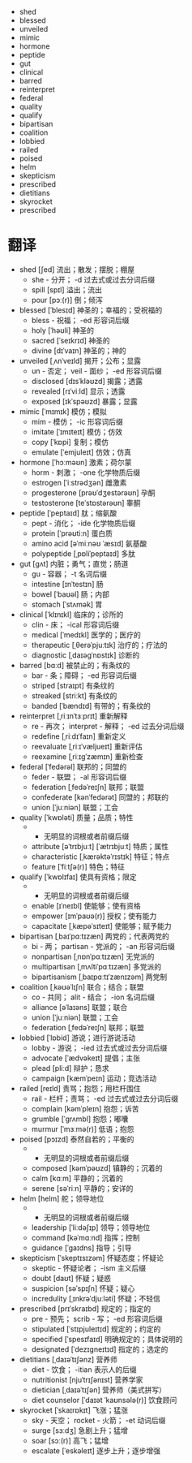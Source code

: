 
- shed
- blessed
- unveiled
- mimic
- hormone
- peptide
- gut
- clinical
- barred
- reinterpret
- federal
- quality
- qualify
- bipartisan
- coalition
- lobbied
- railed
- poised
- helm
- skepticism
- prescribed
- dietitians
- skyrocket
- prescribed


# 翻译

- shed [ʃed] 流出；散发；摆脱；棚屋
    - she - 分开； -d 过去式或过去分词后缀
    - spill [spɪl] 溢出；流出
    - pour [pɔː(r)] 倒；倾泻
- blessed [ˈblesɪd] 神圣的；幸福的；受祝福的
    - bless - 祝福； -ed 形容词后缀
    - holy [ˈhəʊli] 神圣的
    - sacred [ˈseɪkrɪd] 神圣的
    - divine [dɪˈvaɪn] 神圣的；神的
- unveiled [ˌʌnˈveɪld] 揭开；公布；显露
    - un - 否定； veil - 面纱； -ed 形容词后缀
    - disclosed [dɪsˈkləʊzd] 揭露；透露
    - revealed [rɪˈviːld] 显示；透露
    - exposed [ɪkˈspəʊzd] 暴露；显露
- mimic [ˈmɪmɪk] 模仿；模拟
    - mim - 模仿； -ic 形容词后缀
    - imitate [ˈɪmɪteɪt] 模仿；仿效
    - copy [ˈkɒpi] 复制；模仿
    - emulate [ˈemjuleɪt] 仿效；仿真
- hormone [ˈhɔːməʊn] 激素；荷尔蒙
    - horm - 刺激； -one 化学物质后缀
    - estrogen [ˈiːstrədʒən] 雌激素
    - progesterone [prəʊˈdʒestərəʊn] 孕酮
    - testosterone [teˈstɒstərəʊn] 睾酮
- peptide [ˈpeptaɪd] 肽；缩氨酸
    - pept - 消化； -ide 化学物质后缀
    - protein [ˈprəʊtiːn] 蛋白质
    - amino acid [əˈmiːnəʊ ˈæsɪd] 氨基酸
    - polypeptide [ˌpɒliˈpeptaɪd] 多肽
- gut [ɡʌt] 内脏；勇气；直觉；肠道
    - gu - 容器； -t 名词后缀
    - intestine [ɪnˈtestɪn] 肠
    - bowel [ˈbaʊəl] 肠；内部
    - stomach [ˈstʌmək] 胃
- clinical [ˈklɪnɪkl] 临床的；诊所的
    - clin - 床； -ical 形容词后缀
    - medical [ˈmedɪkl] 医学的；医疗的
    - therapeutic [ˌθerəˈpjuːtɪk] 治疗的；疗法的
    - diagnostic [ˌdaɪəɡˈnɒstɪk] 诊断的
- barred [bɑːd] 被禁止的；有条纹的
    - bar - 条；障碍； -ed 形容词后缀
    - striped [straɪpt] 有条纹的
    - streaked [striːkt] 有条纹的
    - banded [ˈbændɪd] 有带的；有条纹的
- reinterpret [ˌriːɪnˈtɜːprɪt] 重新解释
    - re - 再次； interpret - 解释； -ed 过去分词后缀
    - redefine [ˌriːdɪˈfaɪn] 重新定义
    - reevaluate [ˌriːɪˈvæljueɪt] 重新评估
    - reexamine [ˌriːɪɡˈzæmɪn] 重新检查
- federal [ˈfedərəl] 联邦的；同盟的
    - feder - 联盟； -al 形容词后缀
    - federation [ˌfedəˈreɪʃn] 联邦；联盟
    - confederate [kənˈfedərət] 同盟的；邦联的
    - union [ˈjuːniən] 联盟；工会
- quality [ˈkwɒləti] 质量；品质；特性
    - - 无明显的词根或者前缀后缀
    - attribute [əˈtrɪbjuːt] [ˈætrɪbjuːt] 特质；属性
    - characteristic [ˌkærəktəˈrɪstɪk] 特征；特点
    - feature [ˈfiːtʃə(r)] 特色；特征
- qualify [ˈkwɒlɪfaɪ] 使具有资格；限定
    - - 无明显的词根或者前缀后缀
    - enable [ɪˈneɪbl] 使能够；使有资格
    - empower [ɪmˈpaʊə(r)] 授权；使有能力
    - capacitate [ˌkæpəˈsɪteɪt] 使能够；赋予能力
- bipartisan [ˌbaɪˈpɑːtɪzæn] 两党的；代表两党的
    - bi - 两； partisan - 党派的； -an 形容词后缀
    - nonpartisan [ˌnɒnˈpɑːtɪzæn] 无党派的
    - multipartisan [ˌmʌltiˈpɑːtɪzæn] 多党派的
    - bipartisanism [ˌbaɪpɑːtɪˈzænɪzəm] 两党制
- coalition [ˌkəʊəˈlɪʃn] 联合；结合；联盟
    - co - 共同； alit - 结合； -ion 名词后缀
    - alliance [əˈlaɪəns] 联盟；联合
    - union [ˈjuːniən] 联盟；工会
    - federation [ˌfedəˈreɪʃn] 联邦；联盟
- lobbied [ˈlɒbid] 游说；进行游说活动
    - lobby - 游说； -ied 过去式或过去分词后缀
    - advocate [ˈædvəkeɪt] 提倡；主张
    - plead [pliːd] 辩护；恳求
    - campaign [kæmˈpeɪn] 运动；竞选活动
- railed [reɪld] 责骂；抱怨；用栏杆围住
    - rail - 栏杆；责骂； -ed 过去式或过去分词后缀
    - complain [kəmˈpleɪn] 抱怨；诉苦
    - grumble [ˈɡrʌmbl] 抱怨；嘟囔
    - murmur [ˈmɜːmə(r)] 低语；抱怨
- poised [pɔɪzd] 泰然自若的；平衡的
    - - 无明显的词根或者前缀后缀
    - composed [kəmˈpəʊzd] 镇静的；沉着的
    - calm [kɑːm] 平静的；沉着的
    - serene [səˈriːn] 平静的；安详的
- helm [helm] 舵；领导地位
    - - 无明显的词根或者前缀后缀
    - leadership [ˈliːdəʃɪp] 领导；领导地位
    - command [kəˈmɑːnd] 指挥；控制
    - guidance [ˈɡaɪdns] 指导；引导
- skepticism [ˈskeptɪsɪzəm] 怀疑态度；怀疑论
    - skeptic - 怀疑论者； -ism 主义后缀
    - doubt [daʊt] 怀疑；疑惑
    - suspicion [səˈspɪʃn] 怀疑；疑心
    - incredulity [ˌɪnkrəˈdjuːləti] 怀疑；不轻信
- prescribed [prɪˈskraɪbd] 规定的；指定的
    - pre - 预先； scrib - 写； -ed 形容词后缀
    - stipulated [ˈstɪpjuleɪtɪd] 规定的；约定的
    - specified [ˈspesɪfaɪd] 明确规定的；具体说明的
    - designated [ˈdezɪɡneɪtɪd] 指定的；选定的
- dietitians [ˌdaɪəˈtɪʃənz] 营养师
    - diet - 饮食； -itian 表示人的后缀
    - nutritionist [njuˈtrɪʃənɪst] 营养学家
    - dietician [ˌdaɪəˈtɪʃən] 营养师（美式拼写）
    - diet counselor [ˈdaɪət ˈkaʊnsələ(r)] 饮食顾问
- skyrocket [ˈskaɪrɒkɪt] 飞涨；猛涨
    - sky - 天空； rocket - 火箭； -et 动词后缀
    - surge [sɜːdʒ] 急剧上升；猛增
    - soar [sɔː(r)] 高飞；猛增
    - escalate [ˈeskəleɪt] 逐步上升；逐步增强
